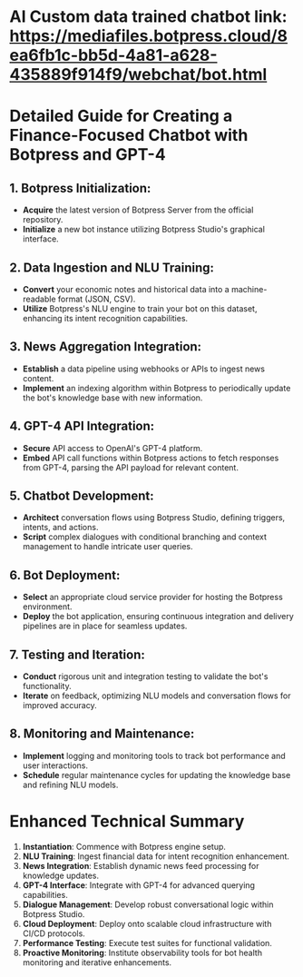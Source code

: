 # AI Custom data trained chatbot link: https://mediafiles.botpress.cloud/8ea6fb1c-bb5d-4a81-a628-435889f914f9/webchat/bot.html 

# Detailed Guide for Creating a Finance-Focused Chatbot with Botpress and GPT-4

## 1. Botpress Initialization:
- **Acquire** the latest version of Botpress Server from the official repository.
- **Initialize** a new bot instance utilizing Botpress Studio's graphical interface.

## 2. Data Ingestion and NLU Training:
- **Convert** your economic notes and historical data into a machine-readable format (JSON, CSV).
- **Utilize** Botpress's NLU engine to train your bot on this dataset, enhancing its intent recognition capabilities.

## 3. News Aggregation Integration:
- **Establish** a data pipeline using webhooks or APIs to ingest news content.
- **Implement** an indexing algorithm within Botpress to periodically update the bot's knowledge base with new information.

## 4. GPT-4 API Integration:
- **Secure** API access to OpenAI's GPT-4 platform.
- **Embed** API call functions within Botpress actions to fetch responses from GPT-4, parsing the API payload for relevant content.

## 5. Chatbot Development:
- **Architect** conversation flows using Botpress Studio, defining triggers, intents, and actions.
- **Script** complex dialogues with conditional branching and context management to handle intricate user queries.

## 6. Bot Deployment:
- **Select** an appropriate cloud service provider for hosting the Botpress environment.
- **Deploy** the bot application, ensuring continuous integration and delivery pipelines are in place for seamless updates.

## 7. Testing and Iteration:
- **Conduct** rigorous unit and integration testing to validate the bot's functionality.
- **Iterate** on feedback, optimizing NLU models and conversation flows for improved accuracy.

## 8. Monitoring and Maintenance:
- **Implement** logging and monitoring tools to track bot performance and user interactions.
- **Schedule** regular maintenance cycles for updating the knowledge base and refining NLU models.

# Enhanced Technical Summary
1. **Instantiation**: Commence with Botpress engine setup.
2. **NLU Training**: Ingest financial data for intent recognition enhancement.
3. **News Integration**: Establish dynamic news feed processing for knowledge updates.
4. **GPT-4 Interface**: Integrate with GPT-4 for advanced querying capabilities.
5. **Dialogue Management**: Develop robust conversational logic within Botpress Studio.
6. **Cloud Deployment**: Deploy onto scalable cloud infrastructure with CI/CD protocols.
7. **Performance Testing**: Execute test suites for functional validation.
8. **Proactive Monitoring**: Institute observability tools for bot health monitoring and iterative enhancements.
